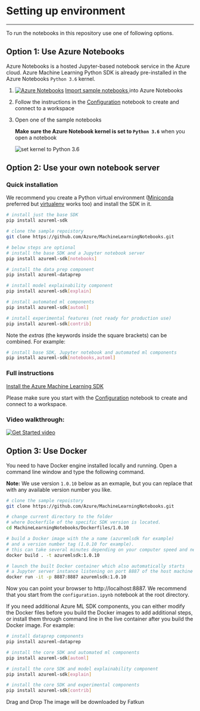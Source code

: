 # Setting up environment

---

To run the notebooks in this repository use one of following options.

## **Option 1: Use Azure Notebooks**
Azure Notebooks is a hosted Jupyter-based notebook service in the Azure cloud. Azure Machine Learning Python SDK is already pre-installed in the Azure Notebooks `Python 3.6` kernel.

1. [![Azure Notebooks](https://notebooks.azure.com/launch.png)](https://aka.ms/aml-clone-azure-notebooks)
[Import sample notebooks ](https://aka.ms/aml-clone-azure-notebooks) into Azure Notebooks
1. Follow the instructions in the [Configuration](configuration.ipynb) notebook to create and connect to a workspace
1. Open one of the sample notebooks

    **Make sure the Azure Notebook kernel is set to `Python 3.6`** when you open a notebook

    ![set kernel to Python 3.6](images/python36.png)

## **Option 2: Use your own notebook server**

### Quick installation
We recommend you create a Python virtual environment ([Miniconda](https://conda.io/miniconda.html) preferred but [virtualenv](https://virtualenv.pypa.io/en/latest/) works too) and install the SDK in it.
```sh
# install just the base SDK
pip install azureml-sdk

# clone the sample repoistory
git clone https://github.com/Azure/MachineLearningNotebooks.git

# below steps are optional
# install the base SDK and a Jupyter notebook server
pip install azureml-sdk[notebooks]

# install the data prep component
pip install azureml-dataprep

# install model explainability component
pip install azureml-sdk[explain]

# install automated ml components
pip install azureml-sdk[automl]

# install experimental features (not ready for production use)
pip install azureml-sdk[contrib]
```

Note the _extras_ (the keywords inside the square brackets) can be combined. For example:
```sh
# install base SDK, Jupyter notebook and automated ml components
pip install azureml-sdk[notebooks,automl]
```

### Full instructions
[Install the Azure Machine Learning SDK](https://docs.microsoft.com/en-us/azure/machine-learning/service/quickstart-create-workspace-with-python)

Please make sure you start with the [Configuration](configuration.ipynb) notebook to create and connect to a workspace.


### Video walkthrough:

[![Get Started video](images/yt_cover.png)](https://youtu.be/VIsXeTuW3FU)


## **Option 3: Use Docker**

You need to have Docker engine installed locally and running. Open a command line window and type the following command. 

__Note:__ We use version `1.0.10` below as an exmaple, but you can replace that with any available version number you like.

```sh
# clone the sample repoistory
git clone https://github.com/Azure/MachineLearningNotebooks.git

# change current directory to the folder 
# where Dockerfile of the specific SDK version is located.
cd MachineLearningNotebooks/Dockerfiles/1.0.10

# build a Docker image with the a name (azuremlsdk for example) 
# and a version number tag (1.0.10 for example).
# this can take several minutes depending on your computer speed and network bandwidth.
docker build . -t azuremlsdk:1.0.10

# launch the built Docker container which also automatically starts
# a Jupyter server instance listening on port 8887 of the host machine
docker run -it -p 8887:8887 azuremlsdk:1.0.10
```

Now you can point your browser to http://localhost:8887. We recommend that you start from the `configuration.ipynb` notebook at the root directory.

If you need additional Azure ML SDK components, you can either modify the Docker files before you build the Docker images to add additional steps, or install them through command line in the live container after you build the Docker image. For example:

```sh
# install dataprep components
pip install azureml-dataprep

# install the core SDK and automated ml components
pip install azureml-sdk[automl]

# install the core SDK and model explainability component
pip install azureml-sdk[explain]

# install the core SDK and experimental components
pip install azureml-sdk[contrib]
```
Drag and Drop
The image will be downloaded by Fatkun